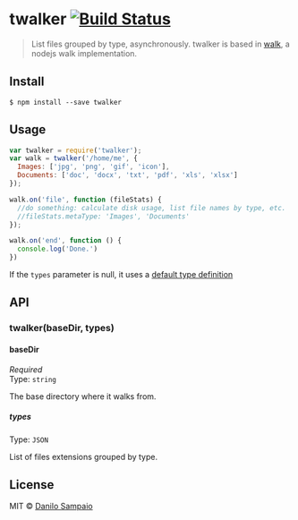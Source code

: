 # twalker [![Build Status](https://travis-ci.org/danilosampaio/twalker.svg?branch=master)](https://travis-ci.org/danilosampaio/twalker)

> List files grouped by type, asynchronously.
> twalker is based in [walk](https://github.com/coolaj86/node-walk), a nodejs walk implementation.


## Install

```
$ npm install --save twalker
```


## Usage

```js
var twalker = require('twalker');
var walk = twalker('/home/me', {
  Images: ['jpg', 'png', 'gif', 'icon'],
  Documents: ['doc', 'docx', 'txt', 'pdf', 'xls', 'xlsx']
});

walk.on('file', function (fileStats) {
  //do something: calculate disk usage, list file names by type, etc.
  //fileStats.metaType: 'Images', 'Documents'
});

walk.on('end', function () {
  console.log('Done.')
})
```
If the `types` parameter is null, it uses a [default type definition](file-types.json)


## API

### twalker(baseDir, types)

#### baseDir

*Required*  
Type: `string`

The base directory where it walks from.

##### types

Type: `JSON`  

List of files extensions grouped by type.


## License

MIT © [Danilo Sampaio](http://github.org/danilosampaio)
